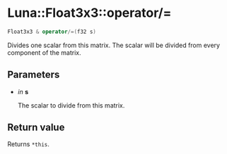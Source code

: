 # Luna::Float3x3::operator/=

```c++
Float3x3 & operator/=(f32 s)
```

Divides one scalar from this matrix. The scalar will be divided from every component of the matrix. 



## Parameters
* *in* **s**

    The scalar to divide from this matrix. 

## Return value
Returns `*this`. 

